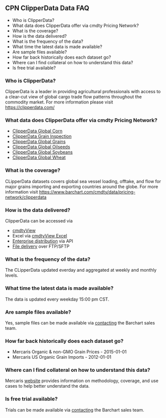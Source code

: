 ## CPN ClipperData Data FAQ
* Who is ClipperData?
* What data does ClipperData offer via cmdty Pricing Network?
* What is the coverage?
* How is the data delivered?
* What is the frequency of the data?
* What time the latest data is made available?
* Are sample files available?
* How far back historically does each dataset go?
* Where can I find collateral on how to understand this data?
* Is free trial available?

### Who is ClipperData?
ClipperData is a leader in providing agricultural professionals with access to a clear-cut view of global cargo trade flow patterns throughout the commodity market.
For more information please visit https://clipperdata.com/

### What data does ClipperData offer via cmdty Pricing Network?
* [ClipperData Global Corn](https://www.barchart.com/solutions/data/market/CLP_CORN)
* [ClipperData Grain Inspection](https://www.barchart.com/solutions/data/market/CLP_CPN_OTHERS)
* [ClipperData Global Grains](https://www.barchart.com/solutions/data/market/CLP_GRAINS)
* [ClipperData Global Oilseeds](https://www.barchart.com/solutions/data/market/CLP_OILSD)
* [ClipperData Global Soybeans](https://www.barchart.com/solutions/data/market/CLP_SOY)
* [ClipperData Global Wheat](https://www.barchart.com/solutions/data/market/CLP_WHEAT)



### What is the coverage?
CLipperData datasets covers global sea vessel loading, offtake, and flow for major grains importing and exporting countries around the globe. For more information visit https://www.barchart.com/cmdty/data/pricing-network/clipperdata

### How is the data delivered?
ClipperData can be accessed via
* [cmdtyView](https://www.barchart.com/cmdty/trading/cmdtyview)
* Excel via [cmdtyView Excel](https://www.barchart.com/cmdty/trading/cmdtyview-excel)
* [Enterprise distribution](https://www.barchart.com/cmdty/contact) via API
* [File delivery](https://www.barchart.com/cmdty/contact) over FTP/SFTP

### What is the frequency of the data?
The CLipperData updated everday and aggregated at weekly and monthly levels.

### What time the latest data is made available?
The data is updated every weekday 15:00 pm CST.

### Are sample files available?
Yes, sample files can be made available via [contacting](https://www.barchart.com/cmdty/contact) the Barchart sales team.

### How far back historically does each dataset go?
* Mercaris Organic & non-GMO Grain Prices -  2015-01-01
* Mercaris US Organic Grain Imports - 2012-01-01

### Where can I find collateral on how to understand this data?
Mercaris [website](https://mercaris.com/) provides information on methodology, coverage, and use cases to help better understand the data.

### Is free trial available?
Trials can be made available via [contacting](https://www.barchart.com/cmdty/contact) the Barchart sales team.


